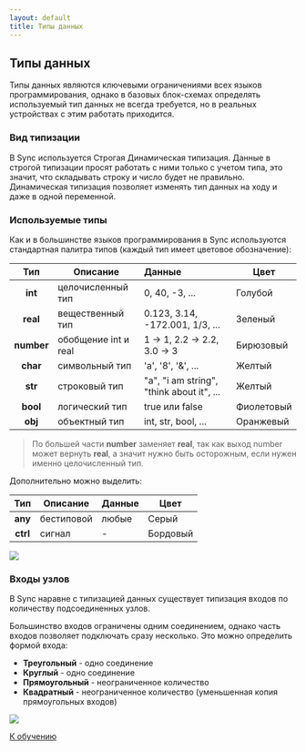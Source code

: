 ```yaml
---
layout: default
title: Типы данных
---
```

<a name="top"></a>

## Типы данных

Типы данных являются ключевыми ограничениями всех языков программирования, однако в базовых блок-схемах определять
используемый тип данных не всегда требуется, но в реальных устройствах с этим работать приходится.

### Вид типизации

В Sync используется Строгая Динамическая типизация. Данные в строгой типизации просят
работать с ними только с учетом типа, это значит, что складывать строку и число будет
не правильно. Динамическая типизация позволяет изменять тип данных на ходу и даже в одной
переменной.

### Используемые типы

Как и в большинстве языков программирования в Sync используются стандартная палитра
типов (каждый тип имеет цветовое обозначение):

| Тип | Описание | Данные | Цвет |
| :---: | --- | :--- | --- |
| **int** | целочисленный тип | 0, 40, -3, ... | Голубой |
| **real** | вещественный тип | 0.123, 3.14, -172.001, 1/3, ... | Зеленый |
| **number** | обобщение int и real | 1 → 1, 2.2 → 2.2, 3.0 → 3 | Бирюзовый |
| **char** | символьный тип | 'a', '8', '&', ... | Желтый |
| **str** | строковый тип | "a", "i am string", "think about it", ... | Желтый |
| **bool** | логический тип | true или false | Фиолетовый |
| **obj** | объектный тип | int, str, bool, ... | Оранжевый |

> По большей части **number** заменяет **real**, так как выход number может вернуть **real**, 
 а значит нужно быть осторожным, если нужен именно целочисленный тип.

Дополнительно можно выделить:

| Тип | Описание | Данные | Цвет |
| :---: | --- | :--- | --- |
| **any** | бестиповой | любые | Серый |
| **ctrl** | сигнал | - | Бордовый |

<img src="{{site.baseurl}}/resources/types/01_types_colors.png"/>

### Входы узлов

В Sync наравне с типизацией данных существует типизация входов по количеству подсоединенных узлов.

Большинство входов ограничены одним соединением, однако часть входов позволяет подключать сразу несколько. Это
можно определить формой входа:

- **Треугольный** - одно соединение
- **Круглый** - одно соединение
- **Прямоугольный** - неограниченное количество
- **Квадратный** - неограниченное количество (уменьшенная копия прямоугольных входов)

<img src="{{site.baseurl}}/resources/types/02_multiple_inputs.png"/>

[К обучению][tutorials]

[index]: {{site.baseurl}}/index
[tutorials]: {{site.baseurl}}/tutorials#top
[drawio]: https://app.diagrams.net/?splash=0&libs=0&clibs=Uhttps://raw.githubusercontent.com/octo-gone/sync-execution/master/resources/base.drawio;Uhttps://raw.githubusercontent.com/octo-gone/sync-execution/master/resources/structure.drawio
[replit]: https://repl.it/@mr_zed/sync-execution#script.drawio